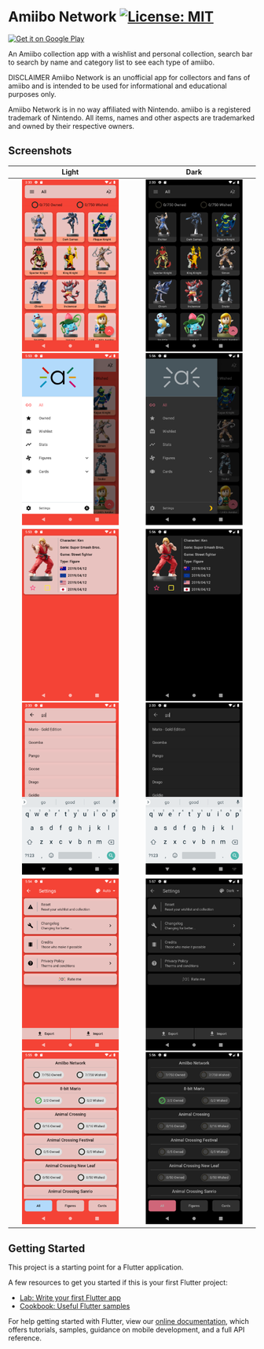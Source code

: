 # Amiibo Network [![License: MIT](https://img.shields.io/badge/License-MIT-yellow.svg)](LICENSE)

<a href='https://play.google.com/store/apps/details?hl=en_US&id=com.dartz.amiibo_network&pcampaignid=MKT-Other-global-all-co-prtnr-py-PartBadge-Mar2515-1'><img alt='Get it on Google Play' src='https://play.google.com/intl/en_us/badges/images/generic/en_badge_web_generic.png' width=150/></a>

An Amiibo collection app with a wishlist and personal collection, search bar to search by name and category list to see each type of amiibo.

DISCLAIMER
Amiibo Network is an unofficial app for collectors and fans of amiibo and is intended to be used for informational and educational purposes only.

Amiibo Network is in no way affiliated with Nintendo. amiibo is a registered trademark of Nintendo. All items, names and other aspects are trademarked and owned by their respective owners.

## Screenshots

Light                      |             Dark
:-------------------------:|:-------------------------:
<img src="screenshots/Nexus5X_home.png" height="350"> <img src="screenshots/Nexus5X_Category.png" height="350"> | <img src="screenshots/Nexus5X_home_dark.png" height="350"> <img src="screenshots/Nexus5X_Category_dark.png" height="350">
<img src="screenshots/Nexus5X_detail.png" height="350"> <img src="screenshots/Nexus5X_search.png" height="350"> | <img src="screenshots/Nexus5X_detail_dark.png" height="350"> <img src="screenshots/Nexus5X_search_dark.png" height="350">
<img src="screenshots/Nexus5X_settings.png" height="350"> <img src="screenshots/Nexus5X_Stats.png" height="350"> | <img src="screenshots/Nexus5X_settings_dark.png" height="350"> <img src="screenshots/Nexus5X_Stats_dark.png" height="350">

## Getting Started

This project is a starting point for a Flutter application.

A few resources to get you started if this is your first Flutter project:

- [Lab: Write your first Flutter app](https://flutter.dev/docs/get-started/codelab)
- [Cookbook: Useful Flutter samples](https://flutter.dev/docs/cookbook)

For help getting started with Flutter, view our
[online documentation](https://flutter.dev/docs), which offers tutorials,
samples, guidance on mobile development, and a full API reference.
